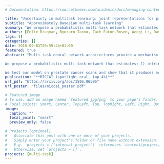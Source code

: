 ```yaml
---
# Documentation: https://sourcethemes.com/academic/docs/managing-content/

title: "Uncertainty in multitask learning: joint representations for probabilistic MR-only radiotherapy planning"
subtitle: "Approximately Bayesian multi-task learning"
summary: "We propose a probabilistic multi-task network that estimates: 1) intrinsic uncertainty through a heteroscedastic noise model for spatially-adaptive task loss weighting and 2) parameter uncertainty through approximate Bayesian inference. This allows sampling of multiple segmentations and synCTs that share their network representation."
authors: [Felix Bragman, Ryutaro Tanno, Zach Eaton-Rosen, Wenqi Li, David J. Hawkes, Sebastien Ourselin, Daniel C. Alexander, Jamie McClelland, M. Jorge Cardoso]
tags: []
categories: []
date: 2018-09-01T20:59:44+01:00
featured: true
abstract: "Multi-task neural network architectures provide a mechanism that jointly integrates information from distinct sources. It is ideal in the context of MR-only radiotherapy planning as it can jointly regress a synthetic CT (synCT) scan and segment organs-at-risk (OAR) from MRI. \n

We propose a probabilistic multi-task network that estimates: 1) intrinsic uncertainty through a heteroscedastic noise model for spatially-adaptive task loss weighting and 2) parameter uncertainty through approximate Bayesian inference. This allows sampling of multiple segmentations and synCTs that share their network representation. \n

We test our model on prostate cancer scans and show that it produces more accurate and consistent synCTs with a better estimation in the variance of the errors, state of the art results in OAR segmentation and a methodology for quality assurance in radiotherapy treatment planning. "
publication: "**MICCAI (spotlight oral, top 4%)**"
url_pdf: "https://arxiv.org/abs/1806.06595"
url_poster: "files/miccai_poster.pdf"

# Featured image
# To use, add an image named `featured.jpg/png` to your page's folder.
# Focal points: Smart, Center, TopLeft, Top, TopRight, Left, Right, BottomLeft, Bottom, BottomRight.
image:
  caption: ""
  focal_point: "smart"
  preview_only: false

# Projects (optional).
#   Associate this post with one or more of your projects.
#   Simply enter your project's folder or file name without extension.
#   E.g. `projects = ["internal-project"]` references `content/project/deep-learning/index.md`.
#   Otherwise, set `projects = []`.
projects: [multi-task]
---
```

